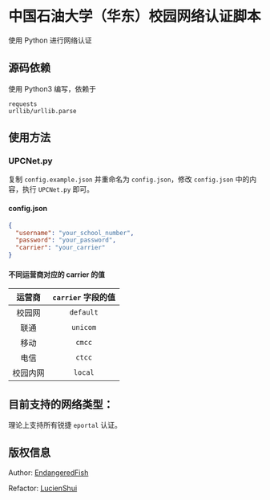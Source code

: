 # 中国石油大学（华东）校园网络认证脚本

使用 Python 进行网络认证

## 源码依赖

使用 Python3 编写，依赖于

```
requests
urllib/urllib.parse
```

## 使用方法

### UPCNet.py

复制 `config.example.json` 并重命名为 `config.json`，修改 `config.json` 中的内容，执行 `UPCNet.py` 即可。 

#### config.json

```json
{
  "username": "your_school_number",
  "password": "your_password",
  "carrier": "your_carrier"
}
```

#### 不同运营商对应的 carrier 的值

| 运营商 | `carrier` 字段的值 |
| :---: | :---: |
| 校园网 | `default` |
| 联通 | `unicom` |
| 移动 | `cmcc` |
| 电信 | `ctcc` |
| 校园内网 | `local` |

## 目前支持的网络类型：

理论上支持所有锐捷 `eportal` 认证。

## 版权信息

Author: [EndangeredFish](https://github.com/EndangeredF1sh)

Refactor: [LucienShui](https://github.com/LucienShui)
